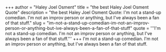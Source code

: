 +++
author = "Haley Joel Osment"
title = "the best Haley Joel Osment Quote"
description = "the best Haley Joel Osment Quote: I'm not a stand-up comedian. I'm not an improv person or anything, but I've always been a fan of that stuff."
slug = "im-not-a-stand-up-comedian-im-not-an-improv-person-or-anything-but-ive-always-been-a-fan-of-that-stuff"
quote = '''I'm not a stand-up comedian. I'm not an improv person or anything, but I've always been a fan of that stuff.'''
+++
I'm not a stand-up comedian. I'm not an improv person or anything, but I've always been a fan of that stuff.

